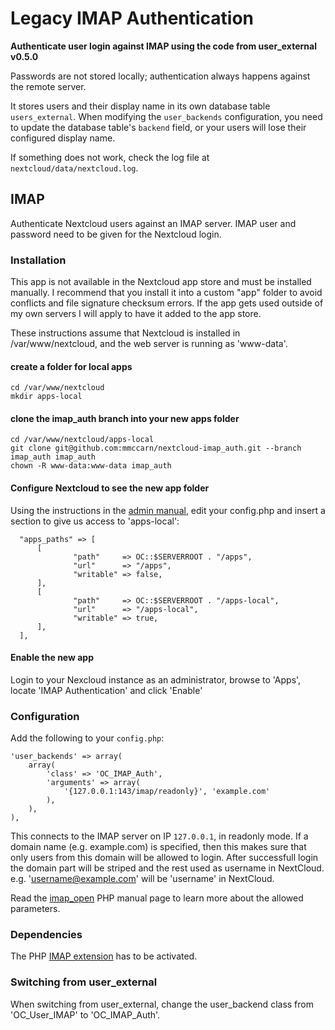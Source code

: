 Legacy IMAP Authentication
============================
**Authenticate user login against IMAP using the code from user_external v0.5.0**

Passwords are not stored locally; authentication always happens against
the remote server.

It stores users and their display name in its own database table
`users_external`.
When modifying the `user_backends` configuration, you need to
update the database table's `backend` field, or your users will lose
their configured display name.

If something does not work, check the log file at `nextcloud/data/nextcloud.log`.

IMAP
----
Authenticate Nextcloud users against an IMAP server.
IMAP user and password need to be given for the Nextcloud login.


### Installation
This app is not available in the Nextcloud app store and must be installed manually.  I recommend that you install it into a custom "app" folder to avoid conflicts and file signature checksum errors.  If the app gets used outside of my own servers I will apply to have it added to the app store.

These instructions assume that Nextcloud is installed in /var/www/nextcloud, and the web server is running as 'www-data'.

#### create a folder for local apps
```
cd /var/www/nextcloud
mkdir apps-local
```

#### clone the imap_auth branch into your new apps folder
```
cd /var/www/nextcloud/apps-local
git clone git@github.com:mmccarn/nextcloud-imap_auth.git --branch imap_auth imap_auth
chown -R www-data:www-data imap_auth
```

#### Configure Nextcloud to see the new app folder
Using the instructions in the [admin manual](https://docs.nextcloud.com/server/15/admin_manual/apps_management.html), edit your config.php and insert a section to give us access to 'apps-local':
```
  "apps_paths" => [
      [
              "path"     => OC::$SERVERROOT . "/apps",
              "url"      => "/apps",
              "writable" => false,
      ],
      [
              "path"     => OC::$SERVERROOT . "/apps-local",
              "url"      => "/apps-local",
              "writable" => true,
      ],
  ],
```

#### Enable the new app
Login to your Nexcloud instance as an administrator, browse to 'Apps', locate 'IMAP Authentication' and click 'Enable'


### Configuration
Add the following to your `config.php`:

    'user_backends' => array(
        array(
            'class' => 'OC_IMAP_Auth',
            'arguments' => array(
                '{127.0.0.1:143/imap/readonly}', 'example.com'
            ),
        ),
    ),

This connects to the IMAP server on IP `127.0.0.1`, in readonly mode.
If a domain name (e.g. example.com) is specified, then this makes sure that
only users from this domain will be allowed to login. After successfull
login the domain part will be striped and the rest used as username in
NextCloud. e.g. 'username@example.com' will be 'username' in NextCloud.

Read the [imap_open][0] PHP manual page to learn more about the allowed
parameters.

[0]: http://php.net/imap_open#refsect1-function.imap-open-parameters

### Dependencies
The PHP [IMAP extension][1] has to be activated.

[1]: http://php.net/imap


### Switching from user_external
When switching from user_external, change the user_backend class from 'OC_User_IMAP' to 'OC_IMAP_Auth'.

